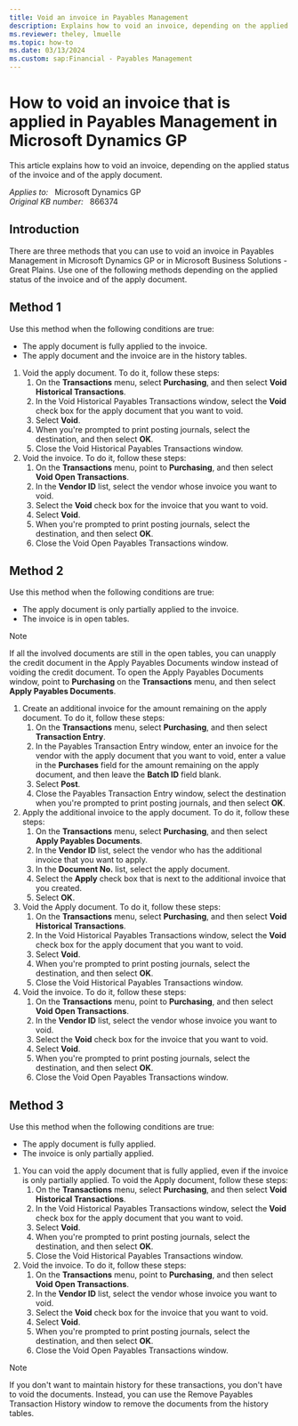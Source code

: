 ```yaml
---
title: Void an invoice in Payables Management
description: Explains how to void an invoice, depending on the applied status of the invoice and of the apply document.
ms.reviewer: theley, lmuelle
ms.topic: how-to
ms.date: 03/13/2024
ms.custom: sap:Financial - Payables Management
---
```

# How to void an invoice that is applied in Payables Management in Microsoft Dynamics GP

This article explains how to void an invoice, depending on the applied status of the invoice and of the apply document.

_Applies to:_ &nbsp; Microsoft Dynamics GP  
_Original KB number:_ &nbsp; 866374

## Introduction

There are three methods that you can use to void an invoice in Payables Management in Microsoft Dynamics GP or in Microsoft Business Solutions - Great Plains. Use one of the following methods depending on the applied status of the invoice and of the apply document.

## Method 1

Use this method when the following conditions are true:

- The apply document is fully applied to the invoice.
- The apply document and the invoice are in the history tables.

1. Void the apply document. To do it, follow these steps:
    1. On the **Transactions** menu, select **Purchasing**, and then select **Void Historical Transactions**.
    2. In the Void Historical Payables Transactions window, select the **Void** check box for the apply document that you want to void.
    3. Select **Void**.
    4. When you're prompted to print posting journals, select the destination, and then select **OK**.
    5. Close the Void Historical Payables Transactions window.
2. Void the invoice. To do it, follow these steps:
    1. On the **Transactions** menu, point to **Purchasing**, and then select **Void Open Transactions**.
    2. In the **Vendor ID** list, select the vendor whose invoice you want to void.
    3. Select the **Void** check box for the invoice that you want to void.
    4. Select **Void**.
    5. When you're prompted to print posting journals, select the destination, and then select **OK**.
    6. Close the Void Open Payables Transactions window.

## Method 2

Use this method when the following conditions are true:

- The apply document is only partially applied to the invoice.
- The invoice is in open tables.

> [!NOTE]
> If all the involved documents are still in the open tables, you can unapply the credit document in the Apply Payables Documents window instead of voiding the credit document. To open the Apply Payables Documents window, point to **Purchasing** on the **Transactions** menu, and then select **Apply Payables Documents**.

1. Create an additional invoice for the amount remaining on the apply document. To do it, follow these steps:
    1. On the **Transactions** menu, select **Purchasing**, and then select **Transaction Entry**.
    2. In the Payables Transaction Entry window, enter an invoice for the vendor with the apply document that you want to void, enter a value in the **Purchases** field for the amount remaining on the apply document, and then leave the **Batch ID** field blank.
    3. Select **Post**.
    4. Close the Payables Transaction Entry window, select the destination when you're prompted to print posting journals, and then select **OK**.
2. Apply the additional invoice to the apply document. To do it, follow these steps:
    1. On the **Transactions** menu, select **Purchasing**, and then select **Apply Payables Documents**.
    2. In the **Vendor ID** list, select the vendor who has the additional invoice that you want to apply.
    3. In the **Document No.** list, select the apply document.
    4. Select the **Apply** check box that is next to the additional invoice that you created.
    5. Select **OK**.
3. Void the Apply document. To do it, follow these steps:
    1. On the **Transactions** menu, select **Purchasing**, and then select **Void Historical Transactions**.
    2. In the Void Historical Payables Transactions window, select the **Void** check box for the apply document that you want to void.
    3. Select **Void**.
    4. When you're prompted to print posting journals, select the destination, and then select **OK**.
    5. Close the Void Historical Payables Transactions window.
4. Void the invoice. To do it, follow these steps:
    1. On the **Transactions** menu, point to **Purchasing**, and then select **Void Open Transactions**.
    2. In the **Vendor ID** list, select the vendor whose invoice you want to void.
    3. Select the **Void** check box for the invoice that you want to void.
    4. Select **Void**.
    5. When you're prompted to print posting journals, select the destination, and then select **OK**.
    6. Close the Void Open Payables Transactions window.

## Method 3

Use this method when the following conditions are true:

- The apply document is fully applied.
- The invoice is only partially applied.

1. You can void the apply document that is fully applied, even if the invoice is only partially applied. To void the Apply document, follow these steps:
    1. On the **Transactions** menu, select **Purchasing**, and then select **Void Historical Transactions**.
    2. In the Void Historical Payables Transactions window, select the **Void** check box for the apply document that you want to void.
    3. Select **Void**.
    4. When you're prompted to print posting journals, select the destination, and then select **OK**.
    5. Close the Void Historical Payables Transactions window.
2. Void the invoice. To do it, follow these steps:
    1. On the **Transactions** menu, point to **Purchasing**, and then select **Void Open Transactions**.
    2. In the **Vendor ID** list, select the vendor whose invoice you want to void.
    3. Select the **Void** check box for the invoice that you want to void.
    4. Select **Void**.
    5. When you're prompted to print posting journals, select the destination, and then select **OK**.
    6. Close the Void Open Payables Transactions window.

> [!NOTE]
> If you don't want to maintain history for these transactions, you don't have to void the documents. Instead, you can use the Remove Payables Transaction History window to remove the documents from the history tables.
